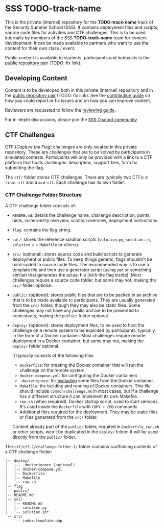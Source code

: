 # SSS TODO-track-name

This is the private (internal) repository for the **TODO-track-name** track of the Security Summer School (SSS).
It contains deployment files and scripts, source code files for activities and CTF challenges.
This is to be used internally by members of the SSS **TODO-track-name** team for content development.
It can be made available to partners who want to use the content for their own class / event.

Public content is available to students, participants and hobbyists in the [public repository pair](https://github.com/security-summer-school/template-public/) (TODO: fix link).

## Developing Content

Content is to be developed both in this private (internal) repository and in the [public repository pair](https://github.com/security-summer-school/template-public/) (TODO: fix link).
See the [contribution guide](CONTRIBUTING.md) on how you could report or fix issues and on how you can improve content.

Reviewers are requested to follow the [reviewing guide](REVIEWING.md).

For in-depth discussions, please join the [SSS Discord community](https://discord.gg/qx3RmNEVkB).

## CTF Challenges

CTF (_Capture the Flag_) challenges are only located in this private repository.
These are challenges that are to be solved by participants in simulated contests.
Participants will only be provided with a link to a CTF platform that hosts challenges: description, support files, form for submitting the flag.

The `ctf/` folder stores CTF challenges.
There are typically two CTFs: a `final-ctf` and a `mid-ctf`.
Each challenge has its own folder.

### CTF Challenge Folder Structure

A CTF challenge folder consists of:

- `README.md`: details the challenge name, challenge description, points, hints, vulnerability overview, solution overview, deployment instructions.
- `flag`: contains the flag string.
- `sol/`: stores the reference solution scripts (`solution.py`, `solution.sh`, `solution.c` + `Makefile` or others).
- `src/` (optional): stores source code and build scripts to generate deployment or public files.
  To keep things generic, flags shouldn't be hard-coded in source code files.
  The recommended way is to use a template file and then use a generator script (using `sed` or something similar) that generates the actual file (with the flag inside).
  Most challenges require a source code folder, but some may not, making the `src/` folder optional.
- `public/` (optional): stores public files that are to be packed in an archive that is to be made available to participants.
  They are usually generated from the `src/` folder, though they may also be static files.
  Some challenges may not have any public archive to be presented to contestants, making the `public/` folder optional.
- `deploy/` (optional): stores deployment files, to be used to host the challenge on a remote system to be exploited by participants, typically in the form of a Docker container.
  Most challenges require remote deployment in a Docker container, but some may not, making the `deploy/` folder optional.

  It typically consists of the following files:

  - `Dockerfile`: for creating the Docker container that will run the challenge on the remote system.
  - `docker-compose.yml`: for configuring the Docker containers
  - `.dockerignore`: for [excluding](https://docs.docker.com/engine/reference/builder/#dockerignore-file) some files from the Docker container.
  - `Makefile`: the building and running of Docker containers.
    This file should include `common/challenge.mk` in most cases, but if a challenge has a different structure it can implement its own Makefile.
  - `run.sh` (when required): Docker startup script, used to start services.
    It's used inside the `Dockerfile` with `COPY + CMD` commands.
  - Additional files required for the deployment.
    They may be static files or files generated from the `src/` folder.

  Content already part of the `public/` folder, required in `Dockerfile`, `run.sh` or other scripts, won't be duplicated in the `deploy/` folder.
  It will be used directly from the `public/` folder.

The `ctf/ctf-1/challenge-folder-1/` folder contains scaffolding contents of a CTF challenge folder:

```
|-- deploy/
|   |-- .dockerignore (optional)
|   |-- docker-compose.yml
|   |-- Dockerfile
|   |-- Makefile
|   `-- run.sh
|-- flag
|-- public/
|-- README.md
|-- sol/
|   |-- README.md
|   |-- solution.py
|   `-- solution.sh*
`-- src/
    `-- index.template.php
```
